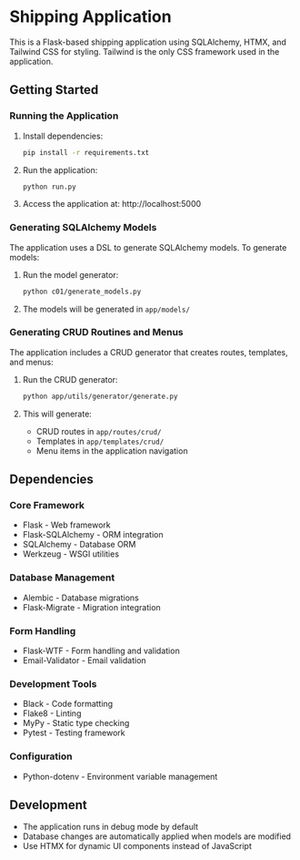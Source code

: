 # Shipping Application

This is a Flask-based shipping application using SQLAlchemy, HTMX, and Tailwind CSS for styling. Tailwind is the only CSS framework used in the application.

## Getting Started

### Running the Application

1. Install dependencies:

   ```bash
   pip install -r requirements.txt
   ```

2. Run the application:

   ```bash
   python run.py
   ```

3. Access the application at: http://localhost:5000

### Generating SQLAlchemy Models

The application uses a DSL to generate SQLAlchemy models. To generate models:

1. Run the model generator:

   ```bash
   python c01/generate_models.py
   ```

2. The models will be generated in `app/models/`

### Generating CRUD Routines and Menus

The application includes a CRUD generator that creates routes, templates, and menus:

1. Run the CRUD generator:

   ```bash
   python app/utils/generator/generate.py
   ```

2. This will generate:
   - CRUD routes in `app/routes/crud/`
   - Templates in `app/templates/crud/`
   - Menu items in the application navigation

## Dependencies

### Core Framework

- Flask - Web framework
- Flask-SQLAlchemy - ORM integration
- SQLAlchemy - Database ORM
- Werkzeug - WSGI utilities

### Database Management

- Alembic - Database migrations
- Flask-Migrate - Migration integration

### Form Handling

- Flask-WTF - Form handling and validation
- Email-Validator - Email validation

### Development Tools

- Black - Code formatting
- Flake8 - Linting
- MyPy - Static type checking
- Pytest - Testing framework

### Configuration

- Python-dotenv - Environment variable management

## Development

- The application runs in debug mode by default
- Database changes are automatically applied when models are modified
- Use HTMX for dynamic UI components instead of JavaScript
